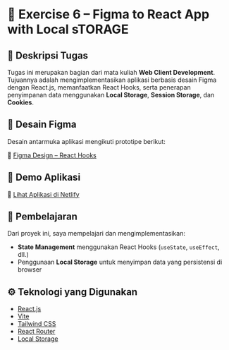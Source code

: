 # 🎯 Exercise 6 – Figma to React App with Local sTORAGE

## 📄 Deskripsi Tugas

Tugas ini merupakan bagian dari mata kuliah **Web Client Development**. Tujuannya adalah mengimplementasikan aplikasi berbasis desain Figma dengan React.js, memanfaatkan React Hooks, serta penerapan penyimpanan data menggunakan **Local Storage**, **Session Storage**, dan **Cookies**.

## 🎨 Desain Figma

Desain antarmuka aplikasi mengikuti prototipe berikut:

🔗 [Figma Design – React Hooks](https://www.figma.com/design/S1iYVBgIO2eGKPR9Sj15PN/react-hooks?t=70iprkTSPAEFipdi-1)

## 🚀 Demo Aplikasi

🔗 [Lihat Aplikasi di Netlify](https://pokemon-with-local-storage.netlify.app/)

## 🧠 Pembelajaran

Dari proyek ini, saya mempelajari dan mengimplementasikan:

- **State Management** menggunakan React Hooks (`useState`, `useEffect`, dll.)
- Penggunaan **Local Storage** untuk menyimpan data yang persistensi di browser

## ⚙️ Teknologi yang Digunakan

- [React.js](https://reactjs.org/)
- [Vite](https://vitejs.dev/)
- [Tailwind CSS](https://tailwindcss.com/)
- [React Router](https://reactrouter.com/)
- [Local Storage]()
